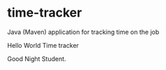 # time-tracker
Java (Maven) application for tracking time on the job


Hello World
Time tracker

Good Night Student.
